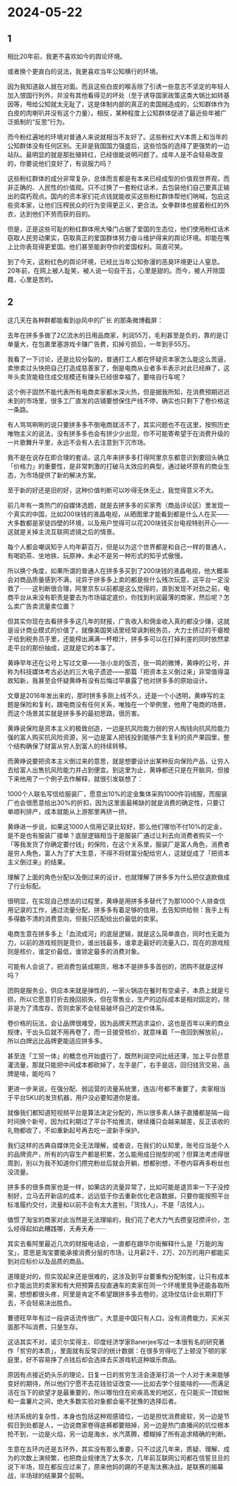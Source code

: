 # 2024-05-22

## 1

相比20年前，我更不喜欢如今的舆论环境。

或者换个更直白的说法，我更喜欢当年公知横行的环境。

因为我知道敌人就在对面。而且这些白皮的喉舌除了引诱一些意志不坚定的年轻人加入恨国行列外，并没有其他看得见的坏处（至于诱导国家政策这类大锅比如转基因等，甩给公知就太无耻了，这是体制内部的真正的卖国贼造成的，公知群体作为白皮的肉喇叭并没有这个力量）。相反，某种程度上公知群体促进了最近些年被广泛抵制的“反思”行为。

而今粉红遍地的环境对普通人来说就相当不友好了。这些粉红大V本质上和当年的公知群体没有任何区别。无非是我国国力强盛后，这些恰饭的选择了更强势的一边站队。最明显的就是那批殖转红，已经很能说明问题了。成年人是不会轻易改变的，你要说他们变好了，有说服力吗？

这些粉红群体的成分非常复杂，总体而言都是有本来已经成型的价值观世界观，而非正确的、人民性的价值观。只不过换了一套粉红话术，去包装他们自己要真正输出的腐朽观点。国内的资本家们花点钱就能收买这些粉红群体帮他们呐喊，包庇这些资本家，让他们压榨民众的行为变得更正义，更合法。女拳群体也披着粉红的外衣，达到他们不劳而获的目的。

但是，正是这些可耻的粉红群体用大嗓门占据了爱国的生态位，他们使用粉红话术窃取人民劳动果实，窃取真正的爱国群体努力奋斗维护得来的舆论环境。却能在嘴上比你表现得更爱国。他们甚至能剥夺你的爱国权利。简直可笑。

到了今天，这粉红色的舆论环境，已经比当年公知弥漫的恶臭环境更让人窒息。20年前，在网上被人耻笑，被人说一句自干五，心里是甜的。而今，被人开除国籍，心里是苦的。

## 2

这几天在各种群都能看到@风中的厂长 的那条微博截屏：

去年在拼多多做了2亿流水的日用品商家，利润55万，毛利甚至是负的，靠的是订单量大，在包裹里塞游戏卡赚广告费，扣掉亏损后，一年到手55万。

我看了一下讨论，还是比较分裂的，普通打工人都在怀疑资本家怎么能这么苦逼，卖惨卖过头快把自己打造成慈善家了，倒是电商从业者多半表示对此已经麻了，这年头卖货能稳住成交规模还有赚头已经很幸福了，要啥自行车呢？

这个例子固然不能代表所有电商卖家都水深火热，但是据我所知，在消费预期迟迟未到的市场里，很多工厂直发的店铺要想保住产线不停，确实也只剩下了卷价格这一条路。

有人骂骂咧咧的说只要拼多多不倒电商就活不了，其实问题也不在这里，按照历史唯物主义的说法，没有拼多多也会有拼少少出现，你不可能寄希望于在消费升级的一片歌舞升平里，永远不会有人去注意到下沉市场。

我不是在说存在即合理的套话，这几年来拼多多打得阿里京东都意识到要回头确立「价格力」的重要性，是非常刺激的打破马太效应的典型，通过破坏原有的商业生态，为市场提供了新的解决方案。

至于新的好还是旧的好，这种价值判断可以吵得无休无止，我觉得意义不大。

前几年有一类热门的自媒体选题，就是去拼多多的买家秀（商品评论区）里发现一个真实的中国，比如200块钱的液晶电视，从晒图里才能看到都是什么人在买——大多数都是家徒四壁的环境，以及用户觉得可以花200块钱买台电视特别开心——这就是关掉主流互联网滤镜之后的情景。

每个人都会嘲讽知乎人均年薪百万，但是以为这个世界都是和自己一样的普通人，有喝奶茶、坐地铁、玩原神，未必不是另一种形式的知乎式傲慢。

所以换个角度，如果所谓的普通人在拼多多买到了200块钱的液晶电视，他大概率会对商品质量感到不满，诧异于拼多多上卖的都是些什么残次玩意，这平台一定没救了⋯⋯这判断很合理，阿里京东以前都是这么觉得的，直到发现不对劲之前，电商平台从来没有职责是要去为市场锚定底价，你找到利润最薄的商家，然后呢？怎么卖广告卖流量卖位置？

但其实你现在去看拼多多这几年的财报，广告收入和佣金收入真的都没少赚，这就是设计商业模式的价值了，就像美国笑话里经常讽刺税务员，大力士挤过的干瘪橙子给到税务员手里，还能榨出满满一杯橙汁，拼多多可以在打掉利差的同时依然拿走平台的那份抽成，这就是它的本事了。

黄峥早年还在公号上写过文章——张小龙的饭否，张一鸣的微博，黄峥的公号，并称为科技媒体考古必达的三大电子遗迹——那篇「把资本主义倒过来」非常值得温故知新，我甚至会怀疑黄峥有没有后悔过早暴露了他对拼多多的原始设计。

文章是2016年发出来的，那时拼多多刚上线不久，还是一个小透明，黄峥写的主题是保险和复利，跟电商没有任何关系，唯独在一个举例里，他用了电商的场景，而这个场景其实就是拼多多的最初思路，很厉害。

黄峥说保险是资本主义的极致创造，一边是抗风险能力弱的穷人掏钱向抗风险能力强的富人购买抗风险资源，另一边是富人把钱投到能够产生复利的资产果园里，整个结构确保了财富从穷人到富人的持续转移。

而黄峥说要把资本主义倒过来的意思，就是想要设计出某种反向保险产品，让穷人去给富人出售抗风险能力并占到便宜。到这里为止，黄峥都还只是在开脑洞，但接下来他用了一个例子去作解释，就很引发联想了：

1000个人联名写信给服装厂，愿意出10%的定金集体采购1000件羽绒服，而服装厂也会很愿意给出30%的折扣，因为这里面最稀缺的就是消费的确定性，只要订单顺利排产，成本就能从上游那里再挤一挤。

黄峥进一步说，如果这1000人信用记录比较好，那么他们哪怕不付10%的定金，是不是也有服装厂接单？底层逻辑相当于是服装厂通过让利去向消费者购买一个「等我发货了你确定要付钱」的保险，在这个关系里，服装厂是富人角色，消费者是穷人角色，富人为了扩大生意，不得不将财富分配给穷人，这就促成了「把资本主义倒过来」的结果。

理解了上面的角色分配以及倒过来的设计，也就理解了拼多多为什么把仅退款做成了行业标配。

很明显，在实现自己想法的过程里，黄峥是用拼多多替代了为那1000个人排查信用记录的工作，通过流量分配，拼多多有着足够的信用，去告知供给侧：我手上有多得数不清的消费意向，但我只匹配给出价最低的卖家。

电商生意在拼多多上「血流成河」的底层逻辑，就是这么简单直白，同时也无能为力，以前的游戏规则是竞价，谁出钱最多，谁拿走最好的流量入口，现在的游戏规则是核价，谁定价最低，谁锁定最多的消费对象。

可能有人会说了，把消费包装成期货，根本不是拼多多首创的，团购不就是这样吗？

团购是服务业，供应本来就是弹性的，一家火锅店在餐时有空桌子，本质上就是亏损，所以它愿意打折去挽回损失，但在零售业，生产的边际成本是相对固定的，除非是为了清库存，否则卖家不会轻易破坏自己的定价体系。

卷价格的玩法，会让品牌很难受，因为品牌天然追求溢价，这也是百年以来的商业规律，干出头后就不用再卷了，而一旦接受核价，就意味着「一夜回到解放前」，所以白牌远比品牌更能适应拼多多。

甚至连「工贸一体」的概念也开始盛行了，既然利润空间比纸还薄，加上平台愿意灌流量，那就只能把中间成本都砍掉了，左手是厂，右手是店，回归钱货交易，品牌是啥，能吃吗？

更进一步来说，在强分配、弱运营的流量系统里，连店/号都不重要了，卖家相当于平台SKU的发货机器，用户没必要知道你是谁。

就像我们都知道短视频平台是算法决定分配的，所以很多素人妹子直播都是隔一段时间换个新号，因为红利期过了平台不给推流，继续播只会越来越差，反正该收的礼物都收了，不如重新起号再去吃一波新手保护。

我们这样的古典自媒体完全无法理解，或者说，在我们的认知里，账号应当是个人的品牌资产，所有的内容生产都是积累，怎么能用成日抛型的呢？但算法考虑得很周到，别以为我不知道你们攒完粉丝后就会开躺，想都别想，不卷内容再多粉丝也没流量。

拼多多的很多商家也是一样，如果店的流量异常了，比如可能是退货率一下子没控制好，立马去开新店的成本，远远低于你去重新优化老店数据，只要你能按照平台标准履约交付，流量和以前不会有太大差别，「货找人」，不是「店找人」。

做惯了淘宝的商家对此当然是无法理喻的，我们花了老大力气去攒皇冠攒评价，怎么经得起如此糟践哪，夭寿夭寿⋯⋯

其实去看阿里最近几次的财报电话会，一直都在跟华尔街解释什么是「万能的淘宝」，意思是淘宝要能承接消费分层的市场，让月薪2千、2万、20万的用户都能买到对应标价以及品质的商品。

道理是对的，但实现起来还是很难的，这涉及到平台要重构分配制度，让只有成本价才能出货的卖家和有大把预算去投直通车的卖家在同一个环境里竞争还能各取所需，想想都很头疼，阿里是肯定不希望跟拼多多去卷的，这场仗估计会长期打下去，不会轻易决出胜负。

曹德旺早年有过一段讲话流传很广，大意是中国只有人口，没有消费能力，买米买面那不叫消费，只是生存。

这话其实不对，诺贝尔奖得主、印度经济学家Banerjee写过一本很有名的研究著作「贫穷的本质」，里面就有反常识的统计数据：在很多穷得吃了上顿没下顿的家庭里，好不容易挣了点钱后却会选择去买游戏机这种娱乐商品。

原因有点接近奶头乐的理论，日复一日的贫穷生活会逐渐打消一个人对于未来能够变好的期待，所以他们宁愿不去花钱验证改变——比如去学个技能啥的——而满足活在当下的欲望才是最重要的，所以哪怕住在疟疾高发的地区，在只能买一顶蚊帐和一盒薯片之间，绝大多数实验对象都会毫不犹豫的选择后者。

经济系统的复杂性，本身也包括这种观感错位，一边是担忧消费疲软，另一边是节假日到处都是人，一边说商家卷得底裤都要赔掉，另一边是热门直播间的坑位根本抢不到，一边是火焰，另一边是海水，水汽蒸腾，模糊掉了所有追求精确的判断。

生意在五环内还是五环外，其实没有那么重要，只不过这几年来，质疑、理解、成为的次数上演频繁，也把商业规律洗了太多次，几年前互联网公司都在信誓旦旦的说下半场，现在都反应过来了，原来他妈的踢的不是淘汰赛决战，是联赛的揭幕战，半场球的结果算个屁啊。


